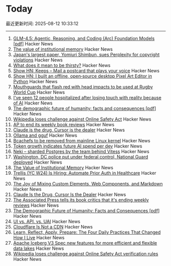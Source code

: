 # Today

最近更新时间: 2025-08-12 10:33:12

--- 
1. [GLM-4.5: Agentic, Reasoning, and Coding (Arc) Foundation Models [pdf]](https://www.arxiv.org/pdf/2508.06471) Hacker News
2. [The value of institutional memory](https://timharford.com/2025/05/the-value-of-institutional-memory/) Hacker News
3. [Japan's largest paper, Yomiuri Shimbun, sues Perplexity for copyright violations](https://www.niemanlab.org/2025/08/japans-largest-newspaper-yomiuri-shimbun-sues-perplexity-for-copyright-violations/) Hacker News
4. [What does it mean to be thirsty?](https://www.quantamagazine.org/what-does-it-mean-to-be-thirsty-20250811/) Hacker News
5. [Show HN: Keeps – Mail a postcard that plays your voice](https://www.sendkeeps.com/) Hacker News
6. [Show HN: I built an offline, open‑source desktop Pixel Art Editor in Python](https://github.com/danterolle/tilf) Hacker News
7. [Mouthguards that flash red with head impacts to be used at Rugby World Cup](https://www.rnz.co.nz/news/sport/569695/mouthguards-that-flash-red-with-head-impacts-to-be-used-at-rugby-world-cup) Hacker News
8. [I've seen 12 people hospitalized after losing touch with reality because of AI](https://twitter.com/KeithSakata/status/1954884361695719474) Hacker News
9. [The demographic future of humanity: facts and consequences [pdf]](https://www.sas.upenn.edu/~jesusfv/Slides_London.pdf) Hacker News
10. [Wikipedia loses challenge against Online Safety Act](https://www.bbc.com/news/articles/cjr11qqvvwlo) Hacker News
11. [AP to end its weekly book reviews](https://dankennedy.net/2025/08/08/the-associated-press-tells-its-book-critics-that-its-ending-weekly-reviews/) Hacker News
12. [Claude is the drug, Cursor is the dealer](https://middlelayer.substack.com/p/i-claude-is-the-drug-cursor-is-the) Hacker News
13. [Ollama and gguf](https://github.com/ollama/ollama/issues/11714) Hacker News
14. [Bcachefs to be removed from mainline Linux kernel](https://lore.kernel.org/lkml/22ib5scviwwa7bqeln22w2xm3dlywc4yuactrddhmsntixnghr@wjmmbpxjvipv/T/#u) Hacker News
15. [Token growth indicates future AI spend per dev](https://blog.kilocode.ai/p/future-ai-spend-100k-per-dev) Hacker News
16. [Neki – sharded Postgres by the team behind Vitess](https://planetscale.com/blog/announcing-neki) Hacker News
17. [Washington, DC police put under federal control, National Guard deployed](https://www.cnbc.com/2025/08/11/trump-washington-crime-fed-national-guard-homeless.html) Hacker News
18. [The Value of Institutional Memory](https://timharford.com/2025/05/the-value-of-institutional-memory/) Hacker News
19. [Trellis (YC W24) Is Hiring: Automate Prior Auth in Healthcare](https://www.ycombinator.com/companies/trellis/jobs/Cv3ZwXh-forward-deployed-engineers-all-levels-august-2025) Hacker News
20. [The Joy of Mixing Custom Elements, Web Components, and Markdown](https://deanebarker.net/tech/blog/custom-elements-markdown/) Hacker News
21. [Claude Is the Drug, Cursor Is the Dealer](https://middlelayer.substack.com/p/i-claude-is-the-drug-cursor-is-the) Hacker News
22. [The Associated Press tells its book critics that it's ending weekly reviews](https://dankennedy.net/2025/08/08/the-associated-press-tells-its-book-critics-that-its-ending-weekly-reviews/) Hacker News
23. [The Demographic Future of Humanity: Facts and Consequences [pdf]](https://www.sas.upenn.edu/~jesusfv/Slides_London.pdf) Hacker News
24. [UI vs. API. vs. UAI](https://www.joshbeckman.org/blog/practicing/ui-vs-api-vs-uai) Hacker News
25. [Cloudflare Is Not a CDN](https://magecdn.com/blog/2025/08/11/cloudflare-not-a-cdn/) Hacker News
26. [Learn, Reflect, Apply, Prepare: The Four Daily Practices That Changed How I Live](https://opuslabs.substack.com/p/learn-reflect-apply-prepare) Hacker News
27. [Apache Iceberg V3 Spec new features for more efficient and flexible data lakes](https://opensource.googleblog.com/2025/08/whats-new-in-iceberg-v3.html) Hacker News
28. [Wikipedia loses challenge against Online Safety Act verification rules](https://www.bbc.com/news/articles/cjr11qqvvwlo) Hacker News
